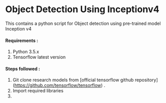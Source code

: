 # Object Detection Using Inceptionv4

This contains a python script for Object detection using pre-trained model Inception v4

#### Requirements :
1.  Python 3.5.x
2.  Tensorflow latest version

#### Steps followed :
1.  Git clone research models from [official tensorflow github repository] (https://github.com/tensorflow/tensorflow) .
2.  Import required libraries
3.  
